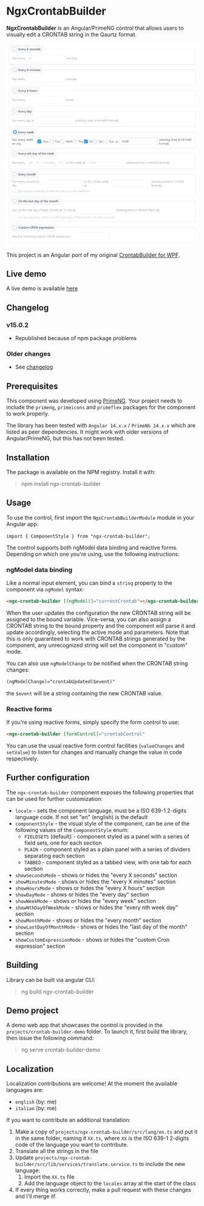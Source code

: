 # NgxCrontabBuilder

**NgxCrontabBuilder** is an Angular/PrimeNG control that allows users to visually edit a CRONTAB string in the Qaurtz format.

![preview of the component displayed in the fieldset style](./assets/preview-fieldsets.png)

This project is an Angular port of my original [CrontabBuilder for WPF](https://github.com/tarockx/CrontabBuilder).

## Live demo
A live demo is available [here](https://tarockx.github.io/ngx-crontab-builder/)

## Changelog
### v15.0.2
- Republished because of npm package problems

### Older changes
- See [changelog](./CHANGELOG.md)

## Prerequisites
This component was developed using [PrimeNG](https://github.com/primefaces/primeng). Your project needs to include the `primeng`, `primeicons` and `primeflex` packages for the component to work properly.

The library has been tested with `Angular 14.x.x` / `PrimeNG 14.x.x` which are listed as peer dependencies. It might work with older versions of Angular/PrimeNG, but this has not been tested.

## Installation
The package is available on the NPM registry. Install it with:
>npm install ngx-crontab-builder

## Usage
To use the control, first import the `NgxCrontabBuilderModule` module in your Angular app:

`import { ComponentStyle } from "ngx-crontab-builder";`

The control supports both ngModel data binding and reactive forms. Depending on which one you're using, use the following instructions:

### ngModel data binding
Like a normal input element, you can bind a `string` property to the component via `ngModel` syntax:

```HTML
<ngx-crontab-builder [(ngModel)]="currentCrontab"></ngx-crontab-builder>
```

When the user updates the configuration the new CRONTAB string will be assigned to the bound variable. Vice-versa, you can also assign a CRONTAB string to the bound property and the component will parse it and update accordingly, selecting the active mode and parameters. Note that this is only guaranteed to work with CRONTAB strings generated by the component, any unrecognized string will set the component in "custom" mode.

You can also use `ngModelChange` to be notified when the CRONTAB string changes:
```HTML
(ngModelChange)="crontabUpdated($event)"
```
the `$event` will be a string containing the new CRONTAB value.

### Reactive forms
If you're using reactive forms, simply specify the form control to use:
```HTML
<ngx-crontab-builder [formControl]="crontabControl"
```
You can use the usual reactive form control facilities (`valueChanges` and `setValue`) to listen for changes and manually change the value in code respectively.

## Further configuration
The `ngx-crontab-builder` component exposes the following properties that can be used for further customization:
* `locale` - sets the component language, must be a ISO 639-1 2-digits language code. If not set "en" (english) is the default
* `componentStyle` - the visual style of the component, can be one of the following values of the `ComponentStyle` enum:
  * `FIELDSETS` (default) - component styled as a panel with a series of field sets, one for each section
  * `PLAIN` - component styled as a plain panel with a series of dividers separating each section
  * `TABBED` - component styled as a tabbed view, with one tab for each section
* `showSecondsMode` - shows or hides the "every X seconds" section
* `showMinutesMode` - shows or hides the "every X minutes" section
* `showHoursMode` - shows or hides the "every X hours" section
* `showDayMode` - shows or hides the "every day" section
* `showWeekMode` - shows or hides the "every week" section
* `showNthDayOfWeekMode` - shows or hides the "every nth week day" section
* `showMonthMode` - shows or hides the "every month" section
* `showLastDayOfMonthMode` - shows or hides the "last day of the month" section
* `showCustomExpressionMode` - shows or hides the "custom Cron expression" section

## Building
Library can be built via angular CLI:
>ng build ngx-crontab-builder

## Demo project
A demo web app that showcases the control is provided in the `projects/crontab-builder-demo` folder.
To launch it, first build the library, then issue the following command:
>ng serve crontab-builder-demo

## Localization
Localization contributions are welcome! At the moment the available languages are:  
- `english` (by: me)
- `italian` (by: me)

If you want to contribute an additional translation:
1. Make a copy of `projects/ngx-crontab-builder/src/lang/en.ts` and put it in the same folder, naming it `XX.ts`, where `XX` is the ISO 639-1 2-digits code of the language you want to contribute.
2. Translate all the strings in the file
3. Update `projects/ngx-crontab-builder/src/lib/services/translate.service.ts` to include the new language:
   1. Import the `XX.ts` file
   2. Add the language object to the `locales` array at the start of the class
4. If every thing works correctly, make a pull request with these changes and I'll merge it! 
